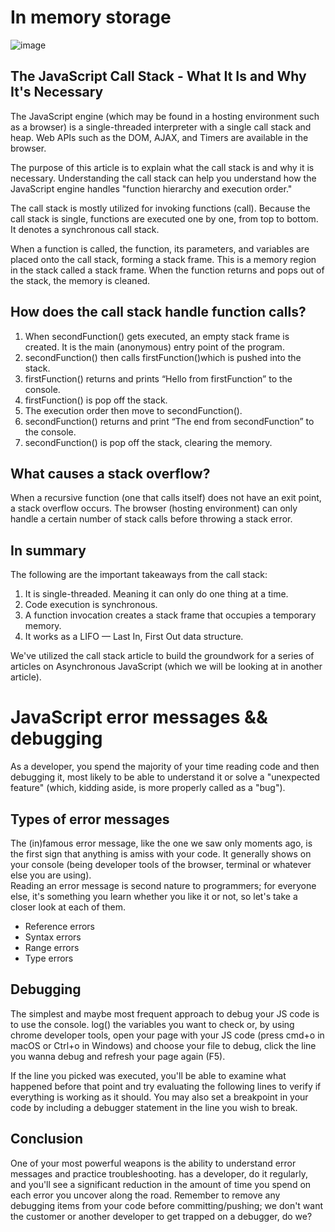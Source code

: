 # In memory storage

![image](https://thumbs.gfycat.com/AshamedDapperEasteuropeanshepherd-size_restricted.gif)

## The JavaScript Call Stack - What It Is and Why It's Necessary

The JavaScript engine (which may be found in a hosting environment such as a browser) is a single-threaded interpreter with a single call stack and heap. Web APIs such as the DOM, AJAX, and Timers are available in the browser.

The purpose of this article is to explain what the call stack is and why it is necessary. Understanding the call stack can help you understand how the JavaScript engine handles "function hierarchy and execution order."

The call stack is mostly utilized for invoking functions (call). Because the call stack is single, functions are executed one by one, from top to bottom. It denotes a synchronous call stack.

When a function is called, the function, its parameters, and variables are placed onto the call stack, forming a stack frame. This is a memory region in the stack called a stack frame. When the function returns and pops out of the stack, the memory is cleaned.

## How does the call stack handle function calls?

1. When secondFunction() gets executed, an empty stack frame is created. It is the main (anonymous) entry point of the program.
2. secondFunction() then calls firstFunction()which is pushed into the stack.
3. firstFunction() returns and prints “Hello from firstFunction” to the console.
4. firstFunction() is pop off the stack.
5. The execution order then move to secondFunction().
6. secondFunction() returns and print “The end from secondFunction” to the console.
7. secondFunction() is pop off the stack, clearing the memory.

## What causes a stack overflow?

When a recursive function (one that calls itself) does not have an exit point, a stack overflow occurs. The browser (hosting environment) can only handle a certain number of stack calls before throwing a stack error.

## In summary

The following are the important takeaways from the call stack:

1. It is single-threaded. Meaning it can only do one thing at a time.
2. Code execution is synchronous.
3. A function invocation creates a stack frame that occupies a temporary memory.
4. It works as a LIFO — Last In, First Out data structure.

We've utilized the call stack article to build the groundwork for a series of articles on Asynchronous JavaScript (which we will be looking at in another article).

# JavaScript error messages && debugging

As a developer, you spend the majority of your time reading code and then debugging it, most likely to be able to understand it or solve a "unexpected feature" (which, kidding aside, is more properly called as a "bug").

## Types of error messages

The (in)famous error message, like the one we saw only moments ago, is the first sign that anything is amiss with your code. It generally shows on your console (being developer tools of the browser, terminal or whatever else you are using).\
Reading an error message is second nature to programmers; for everyone else, it's something you learn whether you like it or not, so let's take a closer look at each of them.

- Reference errors
- Syntax errors
- Range errors
- Type errors

## Debugging

The simplest and maybe most frequent approach to debug your JS code is to use the console. log() the variables you want to check or, by using chrome developer tools, open your page with your JS code (press cmd+o in macOS or Ctrl+o in Windows) and choose your file to debug, click the line you wanna debug and refresh your page again (F5).

If the line you picked was executed, you'll be able to examine what happened before that point and try evaluating the following lines to verify if everything is working as it should.
You may also set a breakpoint in your code by including a debugger statement in the line you wish to break.

## Conclusion

One of your most powerful weapons is the ability to understand error messages and practice troubleshooting. has a developer, do it regularly, and you'll see a significant reduction in the amount of time you spend on each error you uncover along the road. Remember to remove any debugging items from your code before committing/pushing; we don't want the customer or another developer to get trapped on a debugger, do we?
